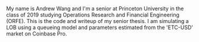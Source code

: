 My name is Andrew Wang and I'm a senior at Princeton University in the class of 2019 studying Operations Research and Financial Engineering (ORFE). This is the code and writeup of my senior thesis. I am simulating a LOB using a queueing model and parameters estimated from the 'ETC-USD' market on Coinbase Pro.